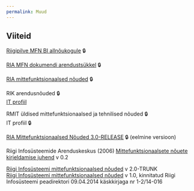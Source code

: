 ```yaml
---
permalink: Muud
---
```


## Viiteid

[Riigipilve MFN BI allnõukogule](https://confluence.ria.ee/pages/viewpage.action?pageId=19562975) &#128274;

[RIA MFN dokumendi arendustsükkel](https://confluence.ria.ee/pages/viewpage.action?pageId=40698241) &#128274;

[RIA mittefunktsionaalsed nõuded](https://confluence.ria.ee/pages/viewpage.action?pageId=47548375) &#128274;

RIK arendusnõuded &#128274;<br>[IT profiil](http://www.rik.ee/et/asutusest/it-profiil) 

RMIT üldised mittefunktsionaalsed ja tehnilised nõuded &#128274;<br>
IT profiil &#128274;

[RIA Mittefunktsionaalsed Nõuded 3.0-RELEASE](https://confluence.ria.ee/pages/viewpage.action?pageId=43385016) &#128274; (eelmine versioon)

Riigi Infosüsteemide Arenduskeskus (2006) [Mittefunktsionaalsete nõuete kirjeldamise juhend](https://www.ria.ee/public/publikatsioonid/Mittefunk_nouded.doc) v 0.2

[Riigi Infosüsteemi mittefunktsionaalsed nõuded](https://www.ria.ee/riigiarhitektuur/wiki/doku.php?id=mfn) v 2.0-TRUNK<br>
[Riigi Infosüsteemi mittefunktsionaalsed nõuded](https://www.ria.ee/riigiarhitektuur/wiki/lib/exe/fetch.php?media=riigi_infosu%CC%88steemi_mittefunktsionaalsed_no_uded.pdf) v 1.0, kinnitatud Riigi Infosüsteemi peadirektori 09.04.2014 käskkirjaga nr 1-2/14-016